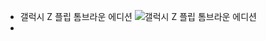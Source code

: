 * 갤럭시 Z 플립 톰브라운 에디션
![갤럭시 Z 플립 톰브라운 에디션](https://github.com/luibelstudy/hkit_2020_gonggong/blob/master/%ED%94%84%EB%A1%9C%EA%B7%B8%EB%9E%98%EB%B0%8D%20%EC%96%B8%EC%96%B4%20%ED%99%9C%EC%9A%A9/img/%EC%82%BC%EC%84%B1-%EA%B0%A4%EB%9F%AD%EC%8B%9C-Z-%ED%94%8C%EB%A6%BD-%ED%86%B0%EB%B8%8C%EB%9D%BC%EC%9A%B4-%EC%97%90%EB%94%94%EC%85%98-1-1.jpg?raw=true)
*
